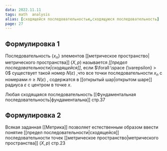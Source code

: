 ```yaml
---
data: 2022.11.11
tags: math  analysis
alias: [сходящейся последовательностью,сходящуюся последовательность]
page: 27
---
```

## Формулировка 1
Последовательность $\{x_{n}\}$ элементов [[метрическое пространство|метрического пространства]] $(X,p)$ называется *[[предел последовательности|сходящейся]]*, если $\forall \space {\varepsilon} > 0$ существует такой номер $N(\varepsilon)$ ,что все точки последовательности $x_{n}$ с номерами $n \geq N(\varepsilon)$  , содержатся в [[открытый шар|открытом шаре]]  радиуса $\varepsilon$ с центром в точке  $x$.

Любая сходящаяся последовательность [[Фундаментальная последовательность|фундаментальна]] стр.37

## Формулировка 2
Всякая заданная [[Метрика]] позволяет естественным образом ввести понятие [[предел последовательности|сходящейся]] последовательности точек [[метрическое пространство|метрического пространства]] $(X,p)$
стр.23
